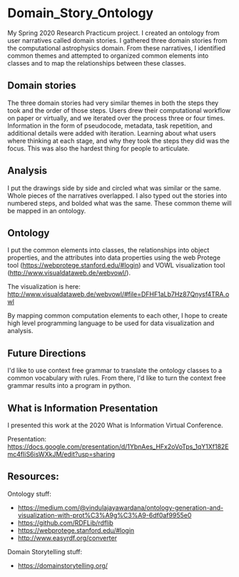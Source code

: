 # Domain_Story_Ontology

My Spring 2020 Research Practicum project. I created an ontology from user narratives called domain stories. I gathered three domain stories from the computational astrophysics domain. From these narratives, I identified common themes and attempted to organized common elements into classes and to map the relationships between these classes.

## Domain stories

The three domain stories had very similar themes in both the steps they took and the order of those steps. Users drew their computational workflow on paper or virtually, and we iterated over the process three or four times. Information in the form of pseudocode, metadata, task repetition, and additional details were added with iteration. Learning about what users where thinking at each stage, and why they took the steps they did was the focus. This was also the hardest thing for people to articulate.

## Analysis

I put the drawings side by side and circled what was similar or the same. Whole pieces of the narratives overlapped. I also typed out the stories into numbered steps, and bolded what was the same. These common theme will be mapped in an ontology.

## Ontology

I put the common elements into classes, the relationships into object properties, and the attributes into data properties using the web Protege tool (https://webprotege.stanford.edu/#login) and VOWL visualization tool (http://www.visualdataweb.de/webvowl/).

The visualization is here: http://www.visualdataweb.de/webvowl/#file=DFHF1aLb7Hz87Qnysf4TRA.owl

By mapping common computation elements to each other, I hope to create high level programming language to be used for data visualization and analysis.

## Future Directions

I'd like to use context free grammar to translate the ontology classes to a common vocabulary with rules. From there, I'd like to turn the context free grammar results into a program in python.

## What is Information Presentation

I presented this work at the 2020 What is Information Virtual Conference.

Presentation: https://docs.google.com/presentation/d/1YbnAes_HFx2oVoTps_1qY1Xf182Emc4fIiS6isWXkJM/edit?usp=sharing

## Resources:

Ontology stuff:
- https://medium.com/@vindulajayawardana/ontology-generation-and-visualization-with-prot%C3%A9g%C3%A9-6df0af9955e0
- https://github.com/RDFLib/rdflib
- https://webprotege.stanford.edu/#login
- http://www.easyrdf.org/converter

Domain Storytelling stuff:
- https://domainstorytelling.org/
